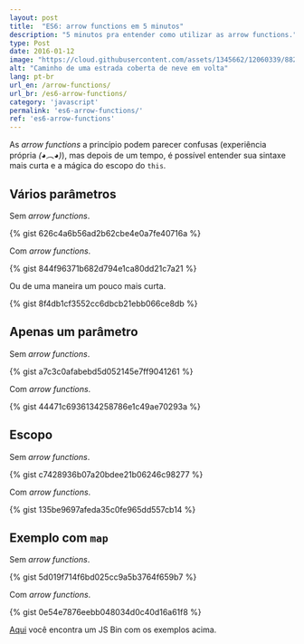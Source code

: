 ```yaml
---
layout: post
title:  "ES6: arrow functions em 5 minutos"
description: "5 minutos pra entender como utilizar as arrow functions."
type: Post
date: 2016-01-12
image: "https://cloud.githubusercontent.com/assets/1345662/12060339/882c0d30-af54-11e5-9f10-79da8f4f1f50.jpg"
alt: "Caminho de uma estrada coberta de neve em volta"
lang: pt-br
url_en: /arrow-functions/
url_br: /es6-arrow-functions/
category: 'javascript'
permalink: 'es6-arrow-functions/'
ref: 'es6-arrow-functions'
---
```


As *arrow functions* a princípio podem parecer confusas (experiência própria *(◕︵◕)*), mas depois de um tempo, é possível entender sua sintaxe mais curta e a mágica do escopo do `this`.

## Vários parâmetros

Sem *arrow functions*. 

{% gist 626c4a6b56ad2b62cbe4e0a7fe40716a %}

Com *arrow functions*.

{% gist 844f96371b682d794e1ca80dd21c7a21 %}

Ou de uma maneira um pouco mais curta.

{% gist 8f4db1cf3552cc6dbcb21ebb066ce8db %}

## Apenas um parâmetro

Sem *arrow functions*.

{% gist a7c3c0afabebd5d052145e7ff9041261 %}

Com *arrow functions*.

{% gist 44471c6936134258786e1c49ae70293a %}

## Escopo

Sem *arrow functions*.

{% gist c7428936b07a20bdee21b06246c98277 %}

Com *arrow functions*.

{% gist 135be9697afeda35c0fe965dd557cb14 %}

## Exemplo com `map`

Sem *arrow functions*.

{% gist 5d019f714f6bd025cc9a5b3764f659b7 %}

Com *arrow functions*.

{% gist 0e54e7876eebb048034d0c40d16a61f8 %}

[Aqui](http://jsbin.com/nogobe/edit?js,console) você encontra um JS Bin com os exemplos acima.